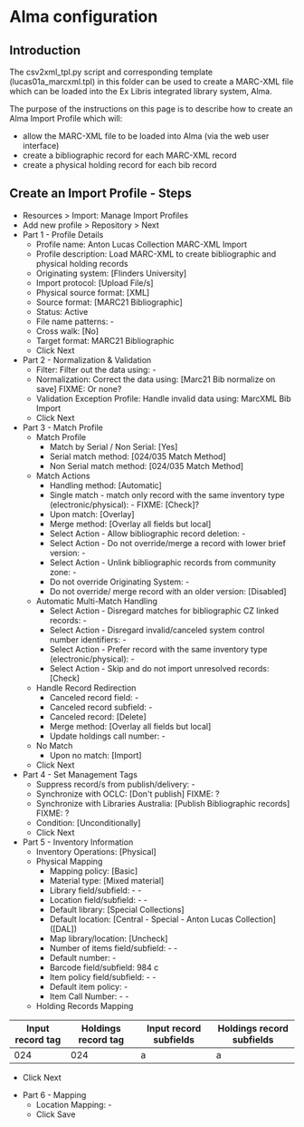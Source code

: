 # Alma configuration

## Introduction

The csv2xml_tpl.py script and corresponding template (lucas01a_marcxml.tpl)
in this folder can be used to create a MARC-XML file which can be loaded
into the Ex Libris integrated library system, Alma.

The purpose of the instructions on this page is to describe how to
create an Alma Import Profile which will:
- allow the MARC-XML file to be loaded into Alma (via the web user interface)
- create a bibliographic record for each MARC-XML record
- create a physical holding record for each bib record


## Create an Import Profile - Steps

- Resources > Import: Manage Import Profiles
- Add new profile > Repository > Next
- Part 1 - Profile Details
  * Profile name: Anton Lucas Collection MARC-XML Import
  * Profile description: Load MARC-XML to create bibliographic and physical holding records
  * Originating system: [Flinders University]
  * Import protocol: [Upload File/s]
  * Physical source format: [XML]
  * Source format: [MARC21 Bibliographic]
  * Status: Active
  * File name patterns: -
  * Cross walk: [No]
  * Target format: MARC21 Bibliographic
  * Click Next
- Part 2 - Normalization & Validation
  * Filter: Filter out the data using: -
  * Normalization: Correct the data using: [Marc21 Bib normalize on save] FIXME: Or none?
  * Validation Exception Profile: Handle invalid data using: MarcXML Bib Import
  * Click Next
- Part 3 - Match Profile
  * Match Profile
    + Match by Serial / Non Serial: [Yes]
    + Serial match method: [024/035 Match Method]
    + Non Serial match method: [024/035 Match Method]
  * Match Actions
    + Handling method: [Automatic]
    + Single match - match only record with the same inventory type (electronic/physical): - FIXME: [Check]?
    + Upon match: [Overlay]
    + Merge method: [Overlay all fields but local]
    + Select Action - Allow bibliographic record deletion: -
    + Select Action - Do not override/merge a record with lower brief version: -
    + Select Action - Unlink bibliographic records from community zone: -
    + Do not override Originating System: -
    + Do not override/ merge record with an older version: [Disabled]
  * Automatic Multi-Match Handling
    + Select Action - Disregard matches for bibliographic CZ linked records: -
    + Select Action - Disregard invalid/canceled system control number identifiers: -
    + Select Action - Prefer record with the same inventory type (electronic/physical): -
    + Select Action - Skip and do not import unresolved records: [Check]
  * Handle Record Redirection
    + Canceled record field: -
    + Canceled record subfield: -
    + Canceled record: [Delete]
    + Merge method: [Overlay all fields but local]
    + Update holdings call number: -
  * No Match
    + Upon no match: [Import]
  * Click Next
- Part 4 - Set Management Tags
  * Suppress record/s from publish/delivery: -
  * Synchronize with OCLC: [Don't publish] FIXME: ?
  * Synchronize with Libraries Australia: [Publish Bibliographic records] FIXME: ?
  * Condition: [Unconditionally]
  * Click Next
- Part 5 - Inventory Information
  * Inventory Operations: [Physical]
  * Physical Mapping
    + Mapping policy: [Basic]
    + Material type: [Mixed material]
    + Library field/subfield: - -
    + Location field/subfield: - -
    + Default library: [Special Collections]
    + Default location: [Central - Special - Anton Lucas Collection] ([DAL])
    + Map library/location: [Uncheck]
    + Number of items field/subfield: - -
    + Default number: -
    + Barcode field/subfield: 984 c
    + Item policy field/subfield: - -
    + Default item policy: -
    + Item Call Number: - -
  * Holding Records Mapping

Input record tag | Holdings record tag | Input record subfields | Holdings record subfields
----------|----------------------------|------------------------|--------------------------
024       | 024                        | a                      | a

  * Click Next
- Part 6 - Mapping
  * Location Mapping: -
  * Click Save

